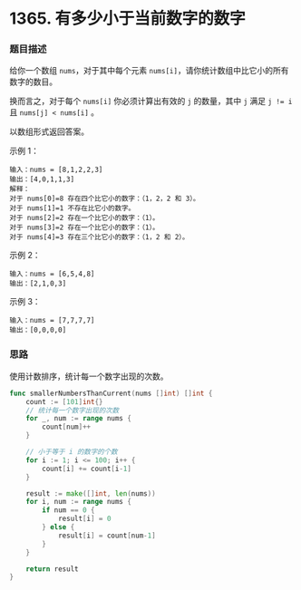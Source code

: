 # 1365. 有多少小于当前数字的数字

### 题目描述

给你一个数组 `nums`，对于其中每个元素 `nums[i]`，请你统计数组中比它小的所有数字的数目。

换而言之，对于每个 `nums[i]` 你必须计算出有效的 `j` 的数量，其中 `j` 满足 `j != i` 且 `nums[j] < nums[i]` 。

以数组形式返回答案。

示例 1：

```
输入：nums = [8,1,2,2,3]
输出：[4,0,1,1,3]
解释： 
对于 nums[0]=8 存在四个比它小的数字：（1，2，2 和 3）。 
对于 nums[1]=1 不存在比它小的数字。
对于 nums[2]=2 存在一个比它小的数字：（1）。 
对于 nums[3]=2 存在一个比它小的数字：（1）。 
对于 nums[4]=3 存在三个比它小的数字：（1，2 和 2）。
```
示例 2：
```
输入：nums = [6,5,4,8]
输出：[2,1,0,3]
```
示例 3：
```
输入：nums = [7,7,7,7]
输出：[0,0,0,0]
```



### 思路

使用计数排序，统计每一个数字出现的次数。

``` go
func smallerNumbersThanCurrent(nums []int) []int {
	count := [101]int{}
	// 统计每一个数字出现的次数
	for _, num := range nums {
		count[num]++
	}

	// 小于等于 i 的数字的个数
	for i := 1; i <= 100; i++ {
		count[i] += count[i-1]
	}

	result := make([]int, len(nums))
	for i, num := range nums {
		if num == 0 {
			result[i] = 0
		} else {
			result[i] = count[num-1]
		}
	}

	return result
}
```

